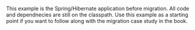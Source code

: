 This example is the Spring/Hibernate application before migration. All code and dependnecies are still on the classpath.
Use this example as a starting point if you want to follow along with the migration case study in the book.